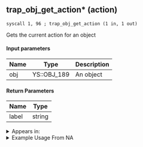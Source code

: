 ## trap_obj_get_action* (action)

`syscall 1, 96 ; trap_obj_get_action (1 in, 1 out)`

Gets the current action for an object

#### Input parameters
| Name | Type | Description
|------|------|------------
| obj   | YS::OBJ_189   | An object


#### Return Parameters
| Name | Type
|------|-----
| label   | string   


<details>
	<summary>Appears in:</summary>

</details>

<details>
	<summary>Example Usage From NA</summary>

</details>

